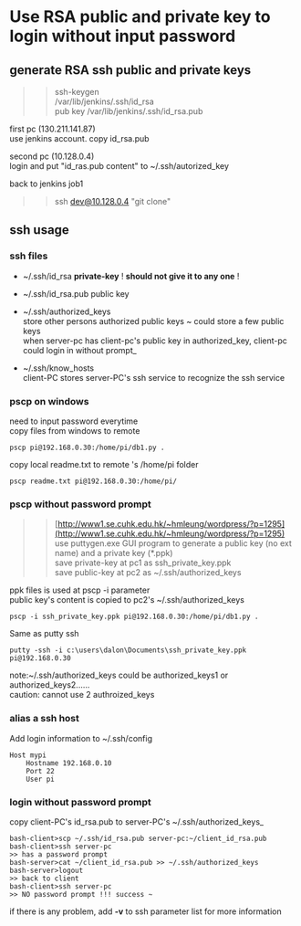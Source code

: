 # Use RSA public and private key to login without input password

## generate RSA ssh public and private keys

> > ssh-keygen  
> > /var/lib/jenkins/.ssh/id\_rsa  
> > pub key /var/lib/jenkins/.ssh/id\_rsa.pub

first pc \(130.211.141.87\)  
use jenkins account. copy id\_rsa.pub

second pc \(10.128.0.4\)  
login and put "id\_ras.pub content" to ~/.ssh/autorized\_key

back to jenkins job1

> > ssh dev@10.128.0.4 "git clone"

## ssh usage

### ssh files

* ~/.ssh/id\_rsa
  **private-key** ! **should not give it to any one** !

* ~/.ssh/id\_rsa.pub 
  public key

* ~/.ssh/authorized_keys  
  store other persons authorized public keys ~ could store a few public keys  
  when server-pc has client-pc's public key in authorized\_key, client-pc could login in without prompt_

* ~/.ssh/know\_hosts  
  client-PC stores server-PC's ssh service to recognize the ssh service 

### pscp on windows

need to input password everytime  
copy files from windows to remote

```
pscp pi@192.168.0.30:/home/pi/db1.py .
```

copy local readme.txt to remote 's /home/pi folder

```
pscp readme.txt pi@192.168.0.30:/home/pi/
```

### pscp without password prompt

> > [http://www1.se.cuhk.edu.hk/~hmleung/wordpress/?p=1295](http://www1.se.cuhk.edu.hk/~hmleung/wordpress/?p=1295)  
> > use puttygen.exe GUI program to generate a public key \(no ext name\) and a private key \(\*.ppk\)  
> > save private-key at pc1 as ssh\_private\_key.ppk  
> > save public-key at pc2 as ~/.ssh/authorized\_keys

ppk files is used at pscp -i parameter  
public key's content is copied to pc2's ~/.ssh/authorized\_keys

```
pscp -i ssh_private_key.ppk pi@192.168.0.30:/home/pi/db1.py .
```

Same as putty ssh

```
putty -ssh -i c:\users\dalon\Documents\ssh_private_key.ppk pi@192.168.0.30
```

note:~/.ssh/authorized\_keys could be authorized\_keys1 or authorized\_keys2......  
caution: cannot use 2 authroized\_keys

### alias a ssh host

Add login information to ~/.ssh/config

```
Host mypi
    Hostname 192.168.0.10
    Port 22
    User pi
```

### login without password prompt

copy client-PC's id_rsa.pub to server-PC's ~/.ssh/authorized\_keys_

```
bash-client>scp ~/.ssh/id_rsa.pub server-pc:~/client_id_rsa.pub
bash-client>ssh server-pc
>> has a password prompt
bash-server>cat ~/client_id_rsa.pub >> ~/.ssh/authorized_keys
bash-server>logout
>> back to client
bash-client>ssh server-pc
>> NO password prompt !!! success ~
```

if there is any problem, add **-v** to ssh parameter list for more information

 


